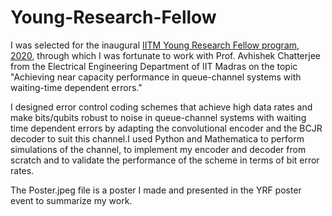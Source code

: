 # Young-Research-Fellow

I was selected for the inaugural [IITM Young Research Fellow program, 2020](https://yrf.iitm.ac.in/), through which I was fortunate to work with Prof. Avhishek Chatterjee from the Electrical Engineering Department of IIT Madras on the topic "Achieving near capacity performance in queue-channel systems with waiting-time dependent errors." 

I designed error control coding schemes that achieve high data rates and make bits/qubits robust to noise in queue-channel systems with waiting time dependent errors by adapting the convolutional encoder and the BCJR decoder to suit this channel.I used Python and Mathematica to perform simulations of the channel, to implement my encoder and decoder from scratch and to validate the performance of the scheme in terms of bit error rates.

The Poster.jpeg file is a poster I made and presented in the YRF poster event to summarize my work.
